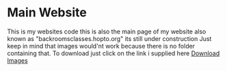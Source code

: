 # Main Website
This is my websites code this is also the main page of my website also known as "backroomsclasses.hopto.org" its still under construction
Just keep in mind that images would'nt work because there is no folder containing that. To download just click on the link i supplied here
[Download Images](https://bit.ly/3PR1EkU)
